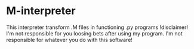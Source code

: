 # M-interpreter
This interpreter transform .M files in functioning .py programs
!disclaimer!
I'm not responsible for you loosing bets after using my program. I'm not responsible for whatever you do with this software!
